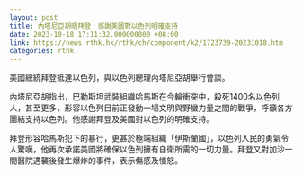 ```yaml
---
layout: post
title: 內塔尼亞胡晤拜登　感謝美國對以色列明確支持
date: 2023-10-18 17:11:32.000000000 +08:00
link: https://news.rthk.hk/rthk/ch/component/k2/1723739-20231018.htm
categories: rthk
---
```


美國總統拜登抵達以色列，與以色列總理內塔尼亞胡舉行會談。

內塔尼亞胡指出，巴勒斯坦武裝組織哈馬斯在今輪衝突中，殺死1400名以色列人，甚至更多，形容以色列目前正發動一場文明與野蠻力量之間的戰爭，呼籲各方團結支持以色列。他感謝拜登及美國對以色列的明確支持。

拜登形容哈馬斯犯下的暴行，更甚於極端組織「伊斯蘭國」，以色列人民的勇氣令人驚嘆，他再次承諾美國將確保以色列擁有自衛所需的一切力量。拜登又對加沙一間醫院遇襲後發生爆炸的事件，表示傷感及憤怒。

